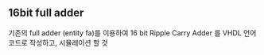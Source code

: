 ## 16bit full adder


기존의 full adder (entity fa)를 이용하여 16 bit Ripple Carry Adder 를 VHDL 언어 코드로 작성하고, 시뮬레이션 할 것